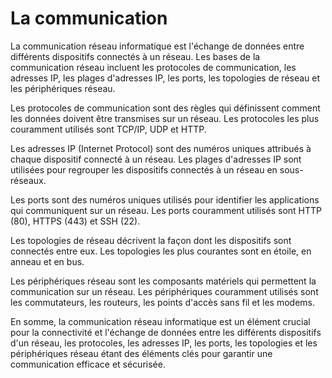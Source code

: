# La communication

La communication réseau informatique est l'échange de données entre différents dispositifs connectés à un réseau. Les bases de la communication réseau incluent les protocoles de communication, les adresses IP, les plages d'adresses IP, les ports, les topologies de réseau et les périphériques réseau.

Les protocoles de communication sont des règles qui définissent comment les données doivent être transmises sur un réseau. Les protocoles les plus couramment utilisés sont TCP/IP, UDP et HTTP.

Les adresses IP (Internet Protocol) sont des numéros uniques attribués à chaque dispositif connecté à un réseau. Les plages d'adresses IP sont utilisées pour regrouper les dispositifs connectés à un réseau en sous-réseaux.

Les ports sont des numéros uniques utilisés pour identifier les applications qui communiquent sur un réseau. Les ports couramment utilisés sont HTTP (80), HTTPS (443) et SSH (22).

Les topologies de réseau décrivent la façon dont les dispositifs sont connectés entre eux. Les topologies les plus courantes sont en étoile, en anneau et en bus.

Les périphériques réseau sont les composants matériels qui permettent la communication sur un réseau. Les périphériques couramment utilisés sont les commutateurs, les routeurs, les points d'accès sans fil et les modems.

En somme, la communication réseau informatique est un élément crucial pour la connectivité et l'échange de données entre les différents dispositifs d'un réseau, les protocoles, les adresses IP, les ports, les topologies et les périphériques réseau étant des éléments clés pour garantir une communication efficace et sécurisée.
